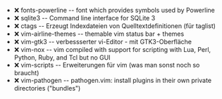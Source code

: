 - :x:  fonts-powerline  --		font which provides symbols used by Powerline
- :x:  sqlite3  --		Command line interface for SQLite 3
- :x:  ctags  --		Erzeugt Indexdateien von Quelltextdefinitionen (für taglist)
- :x:  vim-airline-themes  --	themable vim status bar + themes
- :x:  vim-gtk3  --	verbessserter vi-Editor - mit GTK3-Oberfläche
- :x:  vim-nox  --	vim compiled with support for scripting with Lua, Perl, Python, Ruby, and Tcl but no GUI
- :x:  vim-scripts  --		Erweiterungen für vim (was man sonst noch so braucht)
- :x:  vim-pathogen  --		pathogen.vim: install plugins in their own private directories ("bundles")

